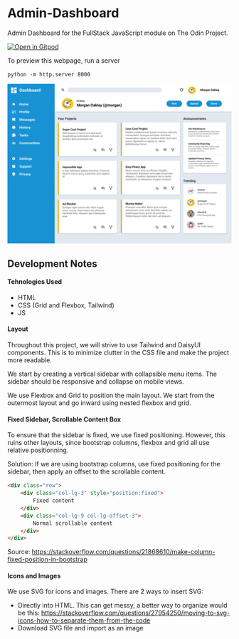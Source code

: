 # Admin-Dashboard
Admin Dashboard for the FullStack JavaScript module on The Odin Project.


[![Open in Gitpod](https://gitpod.io/button/open-in-gitpod.svg)](https://gitpod.io/#github.com/yxuan1996/Admin-Dashboard)

To preview this webpage, run a server
```
python -m http.server 8000
```

![Alt text](src/dashboard-project.png "Dashboard")

## Development Notes
#### Tehnologies Used
- HTML
- CSS (Grid and Flexbox, Tailwind)
- JS

#### Layout
Throughout this project, we will strive to use Tailwind and DaisyUI components. This is to minimize clutter in the CSS file and make the project more readable. 

We start by creating a vertical sidebar with collapsible menu items. The sidebar should be responsive and collapse on mobile views. 

We use Flexbox and Grid to position the main layout. We start from the outermost layout and go inward using nested flexbox and grid. 

#### Fixed Sidebar, Scrollable Content Box
To ensure that the sidebar is fixed, we use fixed positioning. However, this ruins other layouts, since bootstrap columns, flexbox and grid all use relative positionning. 

Solution: If we are using bootstrap columns, use fixed positioning for the sidebar, then apply an offset to the scrollable content. 

```HTML
<div class="row">
    <div class="col-lg-3" style="position:fixed">
        Fixed content
    </div>
    <div class="col-lg-9 col-lg-offset-3">
        Normal scrollable content
    </div>
</div>
```

Source: https://stackoverflow.com/questions/21868610/make-column-fixed-position-in-bootstrap

#### Icons and Images
We use SVG for icons and images. There are 2 ways to insert SVG:
- Directly into HTML. This can get messy, a better way to organize would be this: https://stackoverflow.com/questions/27954250/moving-to-svg-icons-how-to-separate-them-from-the-code
- Download SVG file and import as an image
